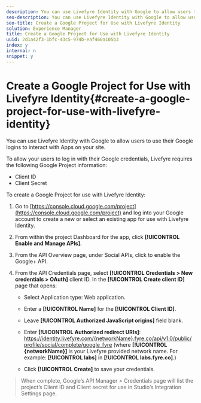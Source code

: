 ```yaml
---
description: You can use Livefyre Identity with Google to allow users to use their Google logins to interact with Apps on your site.
seo-description: You can use Livefyre Identity with Google to allow users to use their Google logins to interact with Apps on your site.
seo-title: Create a Google Project for Use with Livefyre Identity
solution: Experience Manager
title: Create a Google Project for Use with Livefyre Identity
uuid: 2d1a42f3-1bfc-43c5-974b-eaf460a105b3
index: y
internal: n
snippet: y
---
```


# Create a Google Project for Use with Livefyre Identity{#create-a-google-project-for-use-with-livefyre-identity}

You can use Livefyre Identity with Google to allow users to use their Google logins to interact with Apps on your site.

To allow your users to log in with their Google credentials, Livefyre requires the following Google Project information:

* Client ID
* Client Secret

To create a Google Project for use with Livefyre Identity:

1. Go to [https://console.cloud.google.com/project](https://console.cloud.google.com/project) and log into your Google account to create a new or select an existing app for use with Livefyre Identity.
1. From within the project Dashboard for the app, click **[!UICONTROL Enable and Manage APIs]**.
1. From the API Overview page, under Social APIs, click to enable the Google+ API.
1. From the API Credentials page, select **[!UICONTROL Credentials > New credentials > OAuth]** client ID. In the **[!UICONTROL Create client ID]** page that opens:

    * Select Application type: Web application.
    * Enter a **[!UICONTROL Name]** for the **[!UICONTROL Client ID]**.
    
    * Leave **[!UICONTROL Authorized JavaScript origins]** field blank.
    * Enter **[!UICONTROL Authorized redirect URIs]**: https://identity.livefyre.com/{networkName}.fyre.co/api/v1.0/public/profile/social/complete/google_fyre (where **[!UICONTROL {networkName}]** is your Livefyre provided network name. For example: **[!UICONTROL labs]** in **[!UICONTROL labs.fyre.co]**.)
    
    * Click **[!UICONTROL Create]** to save your credentials.

>When complete, Google’s API Manager > Credentials page will list the project’s Client ID and Client secret for use in Studio’s Integration Settings page.

